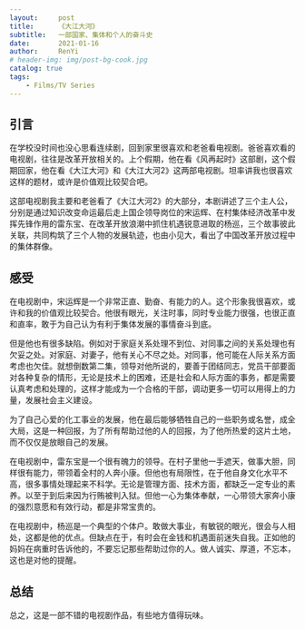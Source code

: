 ```yaml
---
layout:     post
title:      《大江大河》
subtitle:   一部国家、集体和个人的奋斗史
date:       2021-01-16
author:     RenYi
# header-img: img/post-bg-cook.jpg
catalog: true
tags:
    - Films/TV Series
---
```


## 引言

在学校没时间也没心思看连续剧，回到家里很喜欢和老爸看电视剧。爸爸喜欢看的电视剧，往往是改革开放相关的。上个假期，他在看《风再起时》这部剧，这个假期回家，他在看《大江大河》和《大江大河2》这两部电视剧。坦率讲我也很喜欢这样的题材，或许是价值观比较契合吧。

这部电视剧我主要和老爸看了《大江大河2》的大部分，本剧讲述了三个主人公，分别是通过知识改变命运最后走上国企领导岗位的宋运辉、在村集体经济改革中发挥先锋作用的雷东宝、在改革开放浪潮中抓住机遇锐意进取的杨巡，三个故事彼此关联，共同构筑了三个人物的发展轨迹，也由小见大，看出了中国改革开放过程中的集体群像。

## 感受

在电视剧中，宋运辉是一个非常正直、勤奋、有能力的人。这个形象我很喜欢，或许和我的价值观比较契合。他很有眼光，关注时事，同时专业能力很强，也很正直和直率，敢于为自己认为有利于集体发展的事情奋斗到底。

但是他也有很多缺陷。例如对于家庭关系处理不到位、对同事之间的关系处理也有欠妥之处。对家庭、对妻子，他有关心不尽之处。对同事，他可能在人际关系方面考虑也欠佳。就想倒数第二集，领导对他所说的，要善于团结同志，党员干部要面对各种复杂的情形，无论是技术上的困难，还是社会和人际方面的事务，都是需要认真考虑和处理的，这样才能成为一个合格的干部，调动更多一切可以用得上的力量，发展社会主义建设。

为了自己心爱的化工事业的发展，他在最后能够牺牲自己的一些职务或名誉，成全大局，这是一种回报，为了所有帮助过他的人的回报，为了他所热爱的这片土地，而不仅仅是放眼自己的发展。



在电视剧中，雷东宝是一个很有魄力的领导。在村子里他一手遮天，做事大胆，同样很有能力，带领着全村的人奔小康。但他也有局限性，在于他自身文化水平不高，很多事情处理起来不科学。无论是管理方面、技术方面，都缺乏一定专业的素养。以至于到后来因为行贿被判入狱。但他一心为集体奉献，一心带领大家奔小康的强烈意愿和有效行动，都是非常宝贵的。



在电视剧中，杨巡是一个典型的个体户。敢做大事业，有敏锐的眼光，很会与人相处，这都是他的优点。但缺点在于，有时会在金钱和机遇面前迷失自我。正如他的妈妈在病重时告诉他的，不要忘记那些帮助过你的人。做人诚实、厚道，不忘本，这也是对他的提醒。



## 总结

总之，这是一部不错的电视剧作品，有些地方值得玩味。